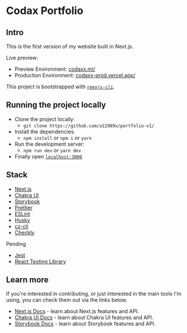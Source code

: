 # Codax Portfolio

## Intro

This is the first version of my website built in Next.js.

Live preview:

-   Preview Environment: [codaxx.ml/](https://codaxx.ml)
-   Production Environment: [codaxx-prod.vercel.app/](https://codaxx.ml)

This project is bootstrapped with [`reexjs-cli`](https://a12989x.github.io/reexjs-cli/).

## Running the project locally

-   Clone the project locally:
    -   `git clone https://github.com/a12989x/portfolio-v1/`
-   Install the dependencies.
    -   `npm install` or `npm i` or `yarn`
-   Run the development server:
    -   `npm run dev` or `yarn dev`
-   Finally open [`localhost:3000`](localhost:3000/)

## Stack

-   [Next.js](https://nextjs.org/)
-   [Chakra UI](https://chakra-ui.com/)
-   [Storybook](https://storybook.js.org/)
-   [Prettier](https://prettier.io/)
-   [ESLint](https://eslint.org/)
-   [Husky](https://typicode.github.io/husky/#/)
-   [cz-cli](http://commitizen.github.io/cz-cli/)
-   [Checkly](https://www.checklyhq.com/)

Pending

-   [Jest](https://jestjs.io/)
-   [React Testing Library](https://testing-library.com/)

## Learn more

If you're interested in contributing, or just interested in the main tools I'm using, you can check them out via the links below.

-   [Next.js Docs](https://nextjs.org/docs/getting-started) - learn about Next.js features and API.
-   [Chakra UI Docs](https://chakra-ui.com/docs/getting-started) - learn about Chakra UI features and API.
-   [Storybook Docs](https://storybook.js.org/docs/react/get-started/introduction) - learn about Storybook features and API.
